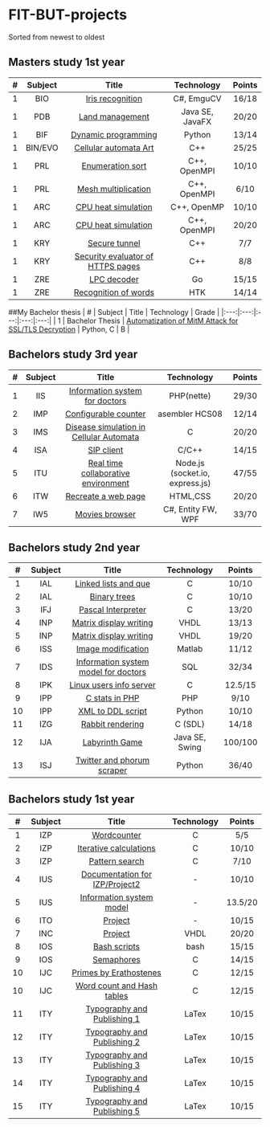 # FIT-BUT-projects
Sorted from newest to oldest

## Masters study 1st year
|  # | Subject | Title | Technology | Points |
|:---:|:---:|:---:|:---:|:---:|
| 1  | BIO | [Iris recognition](https://github.com/MMarus/BIO-Iris-Recognition)  |  C#, EmguCV | 16/18  |
| 1  | PDB | [Land management](https://github.com/MMarus/PDB-Land-Management)  | Java SE, JavaFX  | 20/20  |
| 1  | BIF | [Dynamic programming](https://github.com/MMarus/BIF)  | Python  |  13/14 |
| 1  | BIN/EVO| [Cellular automata Art](https://github.com/MMarus/CellularAutomataArt)  | C++  | 25/25  |
| 1  | PRL | [Enumeration sort](https://github.com/MMarus/FIT-BUT-projects/tree/master/1Mit/PRL/proj2)  | C++, OpenMPI  | 10/10  |
| 1  | PRL | [Mesh multiplication](https://github.com/MMarus/PRL-proj3)  | C++, OpenMPI  |  6/10 |
| 1  | ARC | [CPU heat simulation](https://github.com/MMarus/arc_proj01)  | C++, OpenMP  |  10/10 |
| 1  | ARC | [CPU heat simulation](https://github.com/MMarus/ARC-proj2)  | C++, OpenMPI  | 20/20  |
| 1  | KRY | [Secure tunnel](https://github.com/MMarus/KRY-projekt1)  | C++  |  7/7 |
| 1  | KRY | [Security evaluator of HTTPS pages](https://github.com/MMarus/KRY-projekt2)  | C++  |  8/8 |
| 1  | ZRE | [LPC decoder](https://github.com/MMarus/ZRE-LPC-decoder)  | Go  | 15/15  |
| 1  | ZRE | [Recognition of words](https://github.com/MMarus/FIT-BUT-projects/tree/master/1Mit/ZRE/proj2)  | HTK  | 14/14  |

##My Bachelor thesis
|  # | Subject | Title | Technology | Grade |
|:---:|:---:|:---:|:---:|:---:|
| 1  | Bachelor Thesis | [Automatization of MitM Attack for SSL/TLS Decryption](https://github.com/MMarus/AutoMITM)  | Python, C  |  B |

## Bachelors study 3rd year
|  # | Subject | Title | Technology | Points |
|:---:|:---:|:---:|:---:|:---:|
| 1  | IIS | [Information system for doctors](https://github.com/MMarus/doctors-IS)  | PHP(nette)  |  29/30 |
| 2  | IMP | [Configurable counter](https://github.com/MMarus/FIT-BUT-projects/tree/master/3BIT-Third%20year/IMP)  | asembler HCS08  |  12/14 |
| 3  | IMS | [Disease simulation in Cellular Automata](TODO)  | C  |  20/20 |
| 4  | ISA | [SIP client](https://github.com/MMarus/FIT-BUT-projects/tree/master/3BIT-Third%20year/ISA/)  | C/C++  |  14/15 |
| 5  | ITU | [Real time collaborative environment](https://github.com/MMarus/share.it)  | Node.js (socket.io, express.js)  |  47/55 |
| 6  | ITW | [Recreate a web page](https://github.com/MMarus/FIT-BUT-projects/tree/master/3BIT-Third%20year/ITW)  | HTML,CSS  |  20/20 |
| 7  | IW5 | [Movies browser](https://github.com/MMarus/FIT-BUT-projects/tree/master/3BIT-Third%20year/IW5)  | C#, Entity FW, WPF  |  33/70 |

## Bachelors study 2nd year
|  # | Subject | Title | Technology | Points |
|:---:|:---:|:---:|:---:|:---:|
| 1  | IAL | [Linked lists and que](https://github.com/MMarus/FIT-BUT-projects/tree/master/2BIT-Second%20year/IAL/Proj1)  | C  |  10/10 |
| 2  | IAL  | [Binary trees](https://github.com/MMarus/FIT-BUT-projects/tree/master/2BIT-Second%20year/IAL/Proj2)  | C  | 10/10  |
| 3  | IFJ  | [Pascal Interpreter](https://github.com/MMarus/FIT-BUT-projects/tree/master/2BIT-Second%20year/IFJ)   | C  | 13/20  |
| 4  | INP  |  [Matrix display writing](https://github.com/MMarus/FIT-BUT-projects/tree/master/2BIT-Second%20year/INP/Proj1)  | VHDL  |  13/13 |
| 5  | INP  |  [Matrix display writing](https://github.com/MMarus/FIT-BUT-projects/tree/master/2BIT-Second%20year/INP/Proj2)  |  VHDL |  19/20 |
| 6  | ISS  |  [Image modification](https://github.com/MMarus/FIT-BUT-projects/tree/master/2BIT-Second%20year/ISS)  | Matlab  |  11/12 |
| 7  |  IDS | [Information system model for doctors](https://github.com/MMarus/FIT-BUT-projects/tree/master/2BIT-Second%20year/IDS)  | SQL | 32/34  |
| 8  |  IPK | [Linux users info server](https://github.com/MMarus/FIT-BUT-projects/tree/master/2BIT-Second%20year/IPK/Proj1)  |  C |  12.5/15 |
| 9  |  IPP |  [C stats in PHP](https://github.com/MMarus/FIT-BUT-projects/tree/master/2BIT-Second%20year/IPP/CST) | PHP  | 9/10  |
| 10  |  IPP |  [XML to DDL script](https://github.com/MMarus/FIT-BUT-projects/tree/master/2BIT-Second%20year/IPP/XTD) | Python  | 10/10  |
| 11  |  IZG |  [Rabbit rendering](https://github.com/MMarus/FIT-BUT-projects/tree/master/2BIT-Second%20year/IZG/Proj1) | C (SDL)  | 14/18  |
| 12  |  IJA |  [Labyrinth Game](https://github.com/MMarus/FIT-BUT-projects/tree/master/2BIT-Second%20year/IJA) | Java SE, Swing  | 100/100  |
| 13  |  ISJ |  [Twitter and phorum scraper](https://github.com/MMarus/FIT-BUT-projects/tree/master/2BIT-Second%20year/ISJ) | Python  | 36/40  |


## Bachelors study 1st year
|  # | Subject | Title | Technology | Points |
|:---:|:---:|:---:|:---:|:---:|
| 1  | IZP | [Wordcounter](https://github.com/MMarus/FIT-BUT-projects/tree/master/1BIT-First%20year/IZP/1.%20Wordcounter)  | C  |  5/5 |
| 2  | IZP  | [Iterative calculations](https://github.com/MMarus/FIT-BUT-projects/tree/master/1BIT-First%20year/IZP/2.%20Iterative%20calculations)  | C  | 10/10  |
| 3  | IZP  | [Pattern search](https://github.com/MMarus/FIT-BUT-projects/tree/master/1BIT-First%20year/IZP/3.%20Pattern%20Search)   | C  | 7/10  |
| 4  |  IUS |  [Documentation for IZP/Project2](https://github.com/MMarus/FIT-BUT-projects/blob/master/1BIT-First%20year/IUS/proj2.pdf)  | -  |  10/10 |
| 5  |  IUS | [Information system model](https://github.com/MMarus/FIT-BUT-projects/blob/master/1BIT-First%20year/IUS/xmarus05.pdf)  | -  | 13.5/20  |
| 6  |  ITO | [Project](https://github.com/MMarus/FIT-BUT-projects/blob/master/1BIT-First%20year/ITO/xmarus05.pdf)  |  - |  10/15 |
| 7  |  INC |  [Project](https://github.com/MMarus/FIT-BUT-projects/blob/master/1BIT-First%20year/INC/fsm.vhd) | VHDL  | 20/20  |
| 8  |  IOS |  [Bash scripts](https://github.com/MMarus/FIT-BUT-projects/tree/master/1BIT-First%20year/IOS/Project1) | bash  | 15/15  |
| 9  |  IOS | [Semaphores](https://github.com/MMarus/FIT-BUT-projects/tree/master/1BIT-First%20year/IOS/Project2)  | C  | 14/15  |
| 10 | IJC  |  [Primes by Erathostenes](https://github.com/MMarus/FIT-BUT-projects/tree/master/1BIT-First%20year/IJC/Project1) | C  |  12/15 |
| 10 | IJC  |  [Word count and Hash tables](https://github.com/MMarus/FIT-BUT-projects/tree/master/1BIT-First%20year/IJC/Project1) | C  |  12/15 |
| 11 | ITY  | [Typography and Publishing 1](https://github.com/MMarus/FIT-BUT-projects/tree/master/1BIT-First%20year/ITY/Project1)  | LaTex  |  10/15 |
| 12 | ITY  | [Typography and Publishing 2](https://github.com/MMarus/FIT-BUT-projects/tree/master/1BIT-First%20year/ITY/Proj2)  | LaTex  |  10/15 |
| 13 | ITY  | [Typography and Publishing 3](https://github.com/MMarus/FIT-BUT-projects/tree/master/1BIT-First%20year/ITY/Proj3)  |  LaTex |  10/15 |
| 14 | ITY  | [Typography and Publishing 4](https://github.com/MMarus/FIT-BUT-projects/blob/master/1BIT-First%20year/ITY/Proj4)  | LaTex  |  10/15 |
| 15 | ITY  | [Typography and Publishing 5](https://github.com/MMarus/FIT-BUT-projects/blob/master/1BIT-First%20year/ITY/Proj5)  | LaTex  |  10/15 |